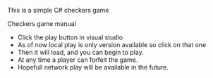 This is a simple C# checkers game

Checkers game manual
* Click the play button in visual studio
* As of now local play is only version available so click on that one
* Then it will load, and you can begin to play.
* At any time a player can forfeit the game.
* Hopefull network play will be available in the future.
